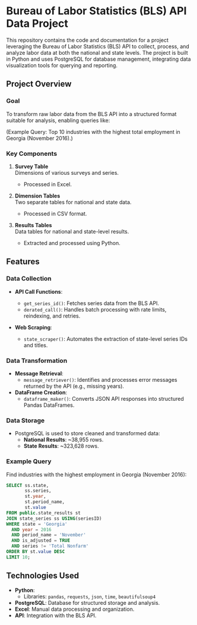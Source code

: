 # Bureau of Labor Statistics (BLS) API Data Project

This repository contains the code and documentation for a project leveraging the Bureau of Labor Statistics (BLS) API to collect, process, and analyze labor data at both the national and state levels. The project is built in Python and uses PostgreSQL for database management, integrating data visualization tools for querying and reporting.

## Project Overview
### Goal
To transform raw labor data from the BLS API into a structured format suitable for analysis, enabling queries like:

(Example Query: Top 10 industries with the highest total employment in Georgia (November 2016).)

### Key Components

1. **Survey Table**  
Dimensions of various surveys and series.
    * Processed in Excel.
  
2. **Dimension Tables**  
Two separate tables for national and state data.
    * Processed in CSV format.
  
3. **Results Tables**  
Data tables for national and state-level results.
    * Extracted and processed using Python.
  
## Features

### Data Collection
* **API Call Functions**:
    * `get_series_id()`: Fetches series data from the BLS API.
    * `derated_call()`: Handles batch processing with rate limits, reindexing, and retries.
    
* **Web Scraping**:
    * `state_scraper()`: Automates the extraction of state-level series IDs and titles.
    
### Data Transformation
* **Message Retrieval**:
    * `message_retriever()`: Identifies and processes error messages returned by the API (e.g., missing years).
* **DataFrame Creation**:
    * `dataframe_maker()`: Converts JSON API responses into structured Pandas DataFrames.
      
### Data Storage
* PostgreSQL is used to store cleaned and transformed data:
    * **National Results**: ~38,955 rows.
    * **State Results**: ~323,628 rows.
    
### Example Query
Find industries with the highest employment in Georgia (November 2016):

```sql
SELECT ss.state,
       ss.series,
       st.year,
       st.period_name,
       st.value
FROM public.state_results st
JOIN state_series ss USING(seriesID)
WHERE state = 'Georgia'
  AND year = 2016
  AND period_name = 'November'
  AND is_adjusted = TRUE
  AND series != 'Total Nonfarm'
ORDER BY st.value DESC
LIMIT 10;
``` 


## Technologies Used
* **Python**:
    * Libraries: `pandas`, `requests`, `json`, `time`, `beautifulsoup4`
* **PostgreSQL**: Database for structured storage and analysis.
* **Excel**: Manual data processing and organization.
* **API**: Integration with the BLS API.
